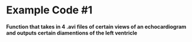 # Example Code #1
#### Function that takes in 4 .avi files of certain views of an echocardiogram and outputs certain diamentions of the left ventricle
